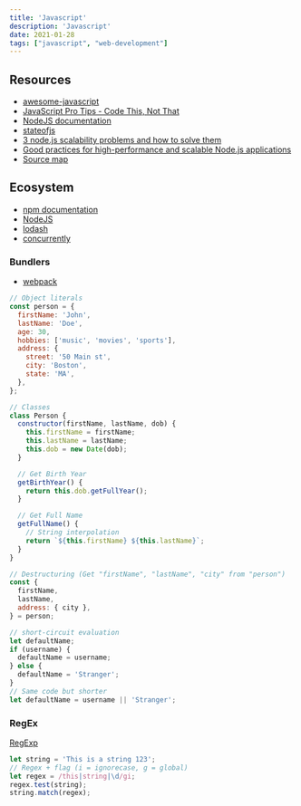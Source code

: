 ```yaml
---
title: 'Javascript'
description: 'Javascript'
date: 2021-01-28
tags: ["javascript", "web-development"]
---
```


## Resources

- [awesome-javascript](https://github.com/sorrycc/awesome-javascript)
- [JavaScript Pro Tips - Code This, Not That](https://github.com/codediodeio/code-this-not-that-js)
- [NodeJS documentation](https://nodejs.org/en/docs/)
- [stateofjs](https://stateofjs.com/)
- [3 node.js scalability problems and how to solve them](https://softwareontheroad.com/nodejs-scalability-issues/)
- [Good practices for high-performance and scalable Node.js applications](https://medium.com/iquii/good-practices-for-high-performance-and-scalable-node-js-applications-part-1-3-bb06b6204197)
- [Source map](https://blog.teamtreehouse.com/introduction-source-maps)

## Ecosystem

- [npm documentation](https://docs.npmjs.com/)
- [NodeJS](https://nodejs.org/docs/latest/api/)
- [lodash](https://lodash.com/docs)
- [concurrently](https://www.npmjs.com/package/concurrently)

### Bundlers

- [webpack](https://webpack.js.org/concepts/)


<mc>

<sc>

```js
// Object literals
const person = {
  firstName: 'John',
  lastName: 'Doe',
  age: 30,
  hobbies: ['music', 'movies', 'sports'],
  address: {
    street: '50 Main st',
    city: 'Boston',
    state: 'MA',
  },
};

// Classes
class Person {
  constructor(firstName, lastName, dob) {
    this.firstName = firstName;
    this.lastName = lastName;
    this.dob = new Date(dob);
  }

  // Get Birth Year
  getBirthYear() {
    return this.dob.getFullYear();
  }

  // Get Full Name
  getFullName() {
    // String interpolation
    return `${this.firstName} ${this.lastName}`;
  }
}

// Destructuring (Get "firstName", "lastName", "city" from "person")
const {
  firstName,
  lastName,
  address: { city },
} = person;

// short-circuit evaluation
let defaultName;
if (username) {
  defaultName = username;
} else {
  defaultName = 'Stranger';
}
// Same code but shorter
let defaultName = username || 'Stranger';
```

</sc>

<sc>

### RegEx

[RegExp](https://developer.mozilla.org/docs/Web/JavaScript/Reference/Global_Objects/RegExp)

```js
let string = 'This is a string 123';
// Regex + flag (i = ignorecase, g = global)
let regex = /this|string|\d/gi;
regex.test(string);
string.match(regex);
```

</sc>

</mc>